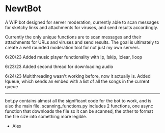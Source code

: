 # NewtBot
A WIP bot designed for server moderation, currently able to scan messages for sketchy links and attachments for viruses, and send results accordingly.

Currently the only unique functions are to scan messages and their attachments for URLs and viruses and send results.
The goal is ultimately to create a well rounded moderation tool for not just my own servers.

6/20/23
Added music player functionality with !p, !skip, !clear, !loop

6/23/23
Added second thread for downloading audio

6/24/23
Multithreading wasn't working before, now it actually is.
Added !queue, which sends an embed with a list of all the songs in the current queue

-----------------------------------------------------------------------------------------------------------------------------------
bot.py contains almost all the significant code for the bot to work, and is also the main file.
scanning_functions.py includes 2 functions, one async function that downloads the file so it can be scanned, the other to format the file size into something more legible.

- Alex
